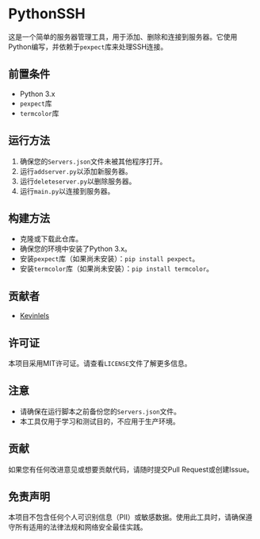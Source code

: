 # PythonSSH

这是一个简单的服务器管理工具，用于添加、删除和连接到服务器。它使用Python编写，并依赖于`pexpect`库来处理SSH连接。

## 前置条件

- Python 3.x
- `pexpect`库
- `termcolor`库

## 运行方法

1. 确保您的`Servers.json`文件未被其他程序打开。
2. 运行`addserver.py`以添加新服务器。
3. 运行`deleteserver.py`以删除服务器。
4. 运行`main.py`以连接到服务器。

## 构建方法

- 克隆或下载此仓库。
- 确保您的环境中安装了Python 3.x。
- 安装`pexpect`库（如果尚未安装）：`pip install pexpect`。
- 安装`termcolor`库（如果尚未安装）：`pip install termcolor`。

## 贡献者
- [Kevinlels](https://github.com/kevin126ckw)


## 许可证

本项目采用MIT许可证。请查看`LICENSE`文件了解更多信息。

## 注意

- 请确保在运行脚本之前备份您的`Servers.json`文件。
- 本工具仅用于学习和测试目的，不应用于生产环境。

## 贡献

如果您有任何改进意见或想要贡献代码，请随时提交Pull Request或创建Issue。

## 免责声明

本项目不包含任何个人可识别信息（PII）或敏感数据。使用此工具时，请确保遵守所有适用的法律法规和网络安全最佳实践。
